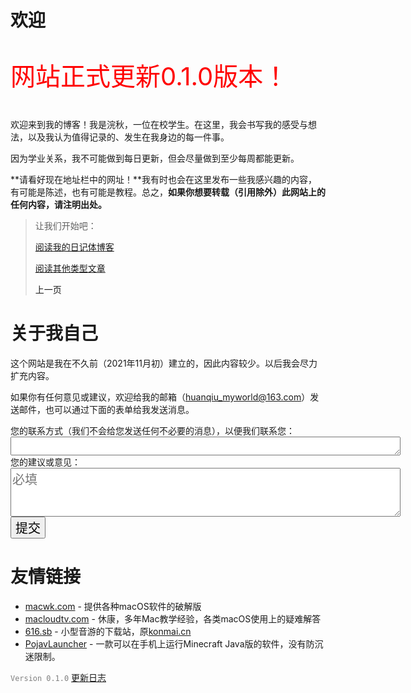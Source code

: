 # 欢迎

<p style="font-size:40px;color:red">网站正式更新0.1.0版本！</p>

欢迎来到我的博客！我是浣秋，一位在校学生。在这里，我会书写我的感受与想法，以及我认为值得记录的、发生在我身边的每一件事。

因为学业关系，我不可能做到每日更新，但会尽量做到至少每周都能更新。

**请看好现在地址栏中的网址！**我有时也会在这里发布一些我感兴趣的内容，有可能是陈述，也有可能是教程。总之，**如果你想要转载（引用除外）此网站上的任何内容，请注明出处。**

> 让我们开始吧：
>
> [阅读我的日记体博客](Daily/Daily.md)
>
> [阅读其他类型文章](杂项/杂项.md)
>
> <a onClick="javascript :history.back(-1);" style="cursor:pointer">上一页</a>

# 关于我自己

这个网站是我在不久前（2021年11月初）建立的，因此内容较少。以后我会尽力扩充内容。

如果你有任何意见或建议，欢迎给我的邮箱（huanqiu_myworld@163.com）发送邮件，也可以通过下面的表单给我发送消息。

<form id="my-form" action="https://formspree.io/f/mdoyqljy" method="POST">
  <label>您的联系方式（我们不会给您发送任何不必要的消息），以便我们联系您：</label>
  <br />
  <textarea rows="1" cols="50" style="font-size:20px" name="联系方式"></textarea>
  <br />
  <label>您的建议或意见：</label>
  <br />
  <textarea rows="3" cols="50" style="font-size:20px" name="消息" required="required" placeholder="必填"></textarea>
  <button id="my-form-button" style="font-size:20">提交</button>
  <p id="my-form-status"></p>
</form>
<script>
    var form = document.getElementById("my-form");
  async function handleSubmit(event) {
  event.preventDefault();
  var status = document.getElementById("my-form-status");
  var data = new FormData(event.target);
  fetch(event.target.action, {
    method: form.method,
    body: data,
    headers: {
        'Accept': 'application/json'
    }
  }).then(response => {
    status.innerHTML = "感谢您的建议！";
    form.reset()
  }).catch(error => {
    status.innerHTML = "Oh, no！你的建议提交失败，请稍后再试。"
  });
}
form.addEventListener("submit", handleSubmit)
</script>


# 友情链接

- [macwk.com](https://macwk.com/) - 提供各种macOS软件的破解版
- [macloudtv.com](https://macloudtv.com/) - 休康，多年Mac教学经验，各类macOS使用上的疑难解答
- [616.sb](https://616.sb/) - 小型音游的下载站，原[konmai.cn](https://konmai.cn/)
- [PojavLauncher](https://github.com/PojavLauncherTeam/PojavLauncher/) - 一款可以在手机上运行Minecraft Java版的软件，没有防沉迷限制。

<code style="color:gray">Version 0.1.0</code> [更新日志](杂项/History.md) 
